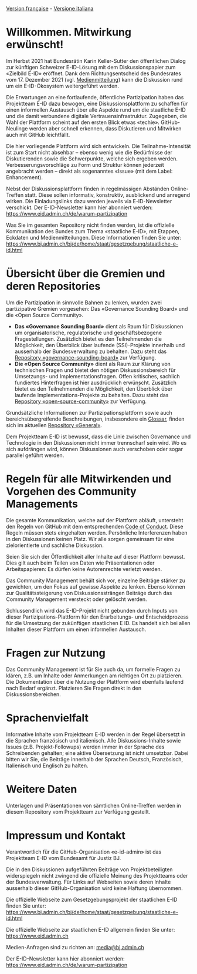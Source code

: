 [Version française](README-FR.md) - [Versione italiana](README-IT.md)

# Willkommen. Mitwirkung erwünscht!
Im Herbst 2021 hat Bundesrätin Karin Keller-Sutter den öffentlichen Dialog zur künftigen Schweizer E-ID-Lösung mit dem Diskussionspapier zum «Zielbild E-ID» eröffnet. Dank dem Richtungsentscheid des Bundesrates vom 17. Dezember 2021 (vgl. [Medienmitteilung](https://www.bj.admin.ch/bj/de/home/aktuell/mm.msg-id-86465.html)) kann die Diskussion rund um ein E-ID-Ökosystem weitergeführt werden.

Die Erwartungen an eine fortlaufende, öffentliche Partizipation haben das Projektteam E-ID dazu bewogen, eine Diskussionsplattform zu schaffen für einen informellen Austausch über alle Aspekte rund um die staatliche E-ID und die damit verbundene digitale Vertrauensinfrastruktur. Zugegeben, die Wahl der Plattform scheint auf den ersten Blick etwas «techie». GitHub-Neulinge werden aber schnell erkennen, dass Diskutieren und Mitwirken auch mit GitHub leichtfällt.

Die hier vorliegende Plattform wird sich entwickeln. Die Teilnahme-Intensität ist zum Start nicht absehbar – ebenso wenig wie die Bedürfnisse der Diskutierenden sowie die Schwerpunkte, welche sich ergeben werden. Verbesserungsvorschläge zu Form und Struktur können jederzeit angebracht werden – direkt als sogenanntes «Issue» (mit dem Label: Enhancement).

Nebst der Diskussionsplattform finden in regelmässigen Abständen Online-Treffen statt. Diese sollen informativ, konstruktiv, ausblickend und anregend wirken. Die Einladungslinks dazu werden jeweils via E-ID-Newsletter verschickt. Der E-ID-Newsletter kann hier abonniert werden: https://www.eid.admin.ch/de/warum-partizipation

Was Sie im gesamten Repository nicht finden werden, ist die offizielle Kommunikation des Bundes zum Thema «staatliche E-ID», mit Etappen, Eckdaten und Medienmitteilungen. Diese Informationen finden Sie unter:  
https://www.bj.admin.ch/bj/de/home/staat/gesetzgebung/staatliche-e-id.html

# Übersicht über die Gremien und deren Repositories
Um die Partizipation in sinnvolle Bahnen zu lenken, wurden zwei partizipative Gremien vorgesehen: Das «Governance Sounding Board» und die «Open Source Community».

*	**Das «Governance Sounding Board»** dient als Raum für Diskussionen um organisatorische, regulatorische und geschäftsbezogene Fragestellungen. Zusätzlich bietet es den Teilnehmenden die Möglichkeit, den Überblick über laufende (SSI)-Projekte innerhalb und ausserhalb der Bundesverwaltung zu behalten.
Dazu steht das [Repository «governance-sounding-board»](https://github.com/e-id-admin/governance-sounding-board) zur Verfügung.
*	**Die «Open Source Community»** dient als Raum zur Klärung von technischen Fragen und bietet den nötigen Diskussionsbereich für Umsetzungs- und Implementationsfragen. Offen kritisches, sachlich fundiertes Hinterfragen ist hier ausdrücklich erwünscht. Zusätzlich bietet es den Teilnehmenden die Möglichkeit, den Überblick über laufende Implementations-Projekte zu behalten.
Dazu steht das [Repository «open-source-community»](https://github.com/e-id-admin/open-source-community) zur Verfügung.

Grundsätzliche Informationen zur Partizipationsplattform sowie auch bereichsübergreifende Beschreibungen, insbesondere ein [Glossar](https://github.com/e-id-admin/general/blob/main/glossar.md), finden sich im aktuellen [Repository «General»](https://github.com/e-id-admin/general).

Dem Projektteam E-ID ist bewusst, dass die Linie zwischen Governance und Technologie in den Diskussionen nicht immer trennscharf sein wird. Wo es sich aufdrängen wird, können Diskussionen auch verschoben oder sogar parallel geführt werden.

# Regeln für alle Mitwirkenden und Vorgehen des Community Managements
Die gesamte Kommunikation, welche auf der Plattform abläuft, untersteht den Regeln von GitHub mit dem entsprechenden [Code of Conduct](https://docs.github.com/articles/github-community-guidelines). Diese Regeln müssen stets eingehalten werden. Persönliche Interferenzen haben in den Diskussionen keinen Platz. Wir alle sorgen gemeinsam für eine zielorientierte und sachliche Diskussion.

Seien Sie sich der Öffentlichkeit aller Inhalte auf dieser Plattform bewusst. Dies gilt auch beim Teilen von Daten wie Präsentationen oder Arbeitspapieren: Es dürfen keine Autorenrechte verletzt werden.

Das Community Management behält sich vor, einzelne Beiträge stärker zu gewichten, um den Fokus auf gewisse Aspekte zu lenken. Ebenso können zur Qualitätssteigerung von Diskussionssträngen Beiträge durch das Community Management versteckt oder gelöscht werden.

Schlussendlich wird das E-ID-Projekt nicht gebunden durch Inputs von dieser Partizipations-Plattform für den Erarbeitungs- und Entscheidprozess für die Umsetzung der zukünftigen staatlichen E ID. Es handelt sich bei allen Inhalten dieser Plattform um einen informellen Austausch.

#	Fragen zur Nutzung
Das Community Management ist für Sie auch da, um formelle Fragen zu klären, z.B. um Inhalte oder Anmerkungen am richtigen Ort zu platzieren. Die Dokumentation über die Nutzung der Plattform wird ebenfalls laufend nach Bedarf ergänzt. Platzieren Sie Fragen direkt in den Diskussionsbereichen.

#	Sprachenvielfalt
Informative Inhalte vom Projektteam E-ID werden in der Regel übersetzt in die Sprachen französisch und italienisch. Alle Diskussions-Inhalte sowie Issues (z.B. Projekt-Followups) werden immer in der Sprache des Schreibenden gehalten; eine aktive Übersetzung ist nicht umsetzbar. Dabei bitten wir Sie, die Beiträge innerhalb der Sprachen Deutsch, Französisch, Italienisch und Englisch zu halten.

#	Weitere Daten
Unterlagen und Präsentationen von sämtlichen Online-Treffen werden in diesem Repository vom Projektteam zur Verfügung gestellt.

#	Impressum und Kontakt
Verantwortlich für die GitHub-Organisation «e-id-admin» ist das Projektteam E-ID vom Bundesamt für Justiz BJ.

Die in den Diskussionen aufgeführten Beiträge von Projektbeteiligten widerspiegeln nicht zwingend die offizielle Meinung des Projektteams oder der Bundesverwaltung. Für Links auf Webseiten sowie deren Inhalte ausserhalb dieser GitHub-Organisation wird keine Haftung übernommen.

Die offizielle Webseite zum Gesetzgebungsprojekt der staatlichen E-ID finden Sie unter:  
https://www.bj.admin.ch/bj/de/home/staat/gesetzgebung/staatliche-e-id.html

Die offizielle Webseite zur staatlichen E-ID allgemein finden Sie unter:
https://www.eid.admin.ch

Medien-Anfragen sind zu richten an:
media@bj.admin.ch

Der E-ID-Newsletter kann hier abonniert werden: https://www.eid.admin.ch/de/warum-partizipation
